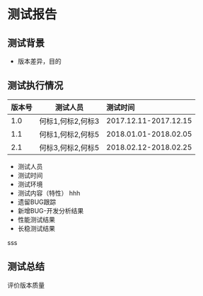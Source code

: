 # 测试报告
## 测试背景
- 版本差异，目的
## 测试执行情况
| 版本号 | 测试人员 | 测试时间 |
| ----- | :---: | :---- |
| 1.0 | 何标1,何标2,何标3 | 2017.12.11-2017.12.15 |
| 1.1 | 何标1,何标2,何标5 | 2018.01.01-2018.02.05 |
| 2.1 | 何标3,何标2,何标5 | 2018.02.12-2018.02.25 |
- 测试人员 
- 测试时间
- 测试环境
- 测试内容（特性）
hhh
- 遗留BUG跟踪
- 新增BUG-开发分析结果
- 性能测试结果
- 长稳测试结果

sss
## 测试总结
评价版本质量
